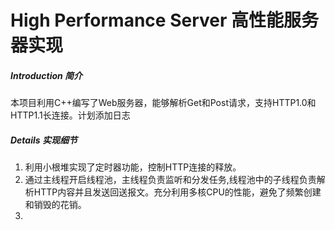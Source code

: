 # High Performance Server 高性能服务器实现

##### Introduction 简介
本项目利用C++编写了Web服务器，能够解析Get和Post请求，支持HTTP1.0和HTTP1.1长连接。计划添加日志



##### Details 实现细节
1. 利用小根堆实现了定时器功能，控制HTTP连接的释放。
2. 通过主线程开启线程池，主线程负责监听和分发任务,线程池中的子线程负责解析HTTP内容并且发送回送报文。充分利用多核CPU的性能，避免了频繁创建和销毁的花销。
3. 

